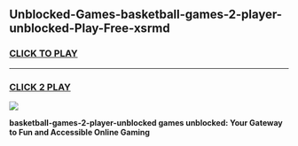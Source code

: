 
## Unblocked-Games-basketball-games-2-player-unblocked-Play-Free-xsrmd
<h3>
<a href="https://premium76.site?title=basketball-games-2-player-unblocked&ref=21A">CLICK TO PLAY</a></h3>
<hr>

<h3>
<a href="https://premium76.site?title=basketball-games-2-player-unblocked&ref=21A">CLICK 2 PLAY</a>
  
</h3>

<a href="https://premium76.site?title=basketball-games-2-player-unblocked&ref=21A"><img src="https://clearcache.store/games.png"></a>


**basketball-games-2-player-unblocked games unblocked: Your Gateway to Fun and Accessible Online Gaming**
